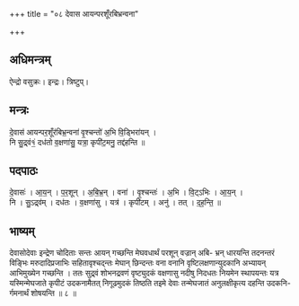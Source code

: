 +++
title = "०८ देवास आयन्परशूँरबिभ्रन्वना"

+++
## अधिमन्त्रम्
ऐन्द्रो वसुक्रः। इन्द्रः। त्रिष्टुप्।

## मन्त्रः
दे॒वास॑ आयन्पर॒शूँर॑बिभ्र॒न्वना॑ वृ॒श्चन्तो॑ अ॒भि वि॒ड्भिरा॑यन् ।  
नि सु॒द्र्वं१॒॑ दध॑तो व॒क्षणा॑सु॒ यत्रा॒ कृपी॑ट॒मनु॒ तद्द॑हन्ति ॥

## पदपाठः
दे॒वासः॑ । आ॒य॒न् । प॒र॒शून् । अ॒बि॒भ्र॒न् । वना॑ । वृ॒श्चन्तः॑ । अ॒भि । वि॒ट्ऽभिः । आ॒य॒न् ।  
नि । सु॒ऽद्र्व॑म् । दध॑तः । व॒क्षणा॑सु । यत्र॑ । कृपी॑टम् । अनु॑ । तत् । द॒ह॒न्ति॒ ॥

## भाष्यम्
देवासोदेवाः इन्द्रेण चोदिताः सन्तः आयन् गच्छन्ति मेघवधार्थं परशून् वज्रान् अबि- भ्रन् धारयन्ति तदनन्तरं विङ्भिः मरुदादिप्रजाभिः सहितावृश्चद्न्तः मेघान् छिन्दन्तः वना वनानि वृष्टिलक्षणान्युदकानि अभ्यायन् आभिमुख्येन गच्छन्ति । ततः सुद्र्वं शोभनद्रवणं वृष्ट्युदकं वक्षणासु नदीषु निदधतः नियमेन स्थापयन्तः यत्र यस्मिन्मेघजाते कृपीटं उदकनामैतत् निगूढमुदकं तिष्ठति तइमे देवाः तन्मेघजातं अनुलक्षीकृत्य दहन्ति उदकनि- र्गमनार्थं शोषयन्ति ॥ ८ ॥